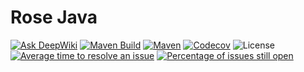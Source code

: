 # Rose Java
[![Ask DeepWiki](https://deepwiki.com/badge.svg)](https://deepwiki.com/rosestack/rose-java)
[![Maven Build](https://github.com/rosestack/rose-java/actions/workflows/maven-build.yml/badge.svg)](https://github.com/rosestack/rose-java/actions/workflows/maven-build.yml)
[![Maven](https://img.shields.io/maven-central/v/io.github.rosestack/rose-java.svg)](https://central.sonatype.com/artifact/io.github.rosestack/rose-java)
[![Codecov](https://codecov.io/gh/rosestack/rose-java/branch/main/graph/badge.svg)](https://app.codecov.io/gh/rosestack/rose-java)
![License](https://img.shields.io/github/license/rosestack/rose-java.svg)
[![Average time to resolve an issue](http://isitmaintained.com/badge/resolution/rosestack/rose-java.svg)](http://isitmaintained.com/project/rosestack/rose-java "Average time to resolve an issue")
[![Percentage of issues still open](http://isitmaintained.com/badge/open/rosestack/rose-java.svg)](http://isitmaintained.com/project/rosestack/rose-java "Percentage of issues still open")
